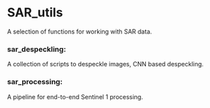# SAR_utils
A selection of functions for working with SAR data.

### sar_despeckling:

A collection of scripts to despeckle images, CNN based despeckling.

### sar_processing:

A pipeline for end-to-end Sentinel 1 processing.
